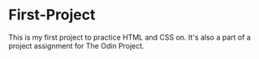 # First-Project
This is my first project to practice HTML and CSS on. It's also a part of a project assignment for The Odin Project.